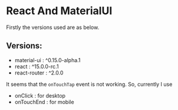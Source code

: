 React And MaterialUI
==============================

Firstly the versions used are as below.

Versions:
--------------
 - material-ui : ^0.15.0-alpha.1
 - react : ^15.0.0-rc.1
 - react-router : ^2.0.0

It seems that the `onTouchTap` event is not working. So, currently I use
 - onClick : for desktop
 - onTouchEnd : for mobile












[1]: https://github.com/saumya/ReactRouter-102
[2]: http://www.material-ui.com/
[3]: https://www.npmjs.com/package/material-ui
[4]: https://www.npmjs.com/package/react-tap-event-plugin
